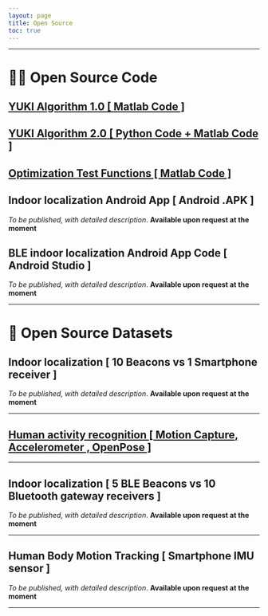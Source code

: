 ```yaml
---
layout: page
title: Open Source
toc: true
---
```


---

# 👨‍💻 Open Source Code

## <a href="{{site.baseurl}}/posts/Yuki-Algorithm-01"> **YUKI Algorithm 1.0** [ Matlab Code ] </a>

## <a href="{{site.baseurl}}/posts/Yuki-Algorithm-02"> **YUKI Algorithm 2.0** [ Python Code + Matlab Code ] </a>

## <a href="{{site.baseurl}}/posts/plugin-optimization-testing"> Optimization **Test Functions** [ Matlab Code ] </a>

##  Indoor localization **Android App** [ Android .APK ]

*To be published, with detailed description*. **Available upon request at the moment**

## BLE indoor localization **Android App Code** [ Android Studio ]  

*To be published, with detailed description*. **Available upon request at the moment**

---

# 💾 Open Source Datasets

## Indoor localization [ **10 Beacons** vs **1 Smartphone receiver** ]

*To be published, with detailed description*. **Available upon request at the moment**

---

## <a href="{{site.baseurl}}/posts/Human-Activity-Recognition"> Human activity recognition [ **Motion Capture**, **Accelerometer** , **OpenPose** ] </a>

---

## Indoor localization [ **5 BLE Beacons** vs **10 Bluetooth gateway receivers** ]

*To be published, with detailed description*. **Available upon request at the moment**

---

## Human Body Motion Tracking [ **Smartphone IMU sensor** ]

*To be published, with detailed description*. **Available upon request at the moment**

---
